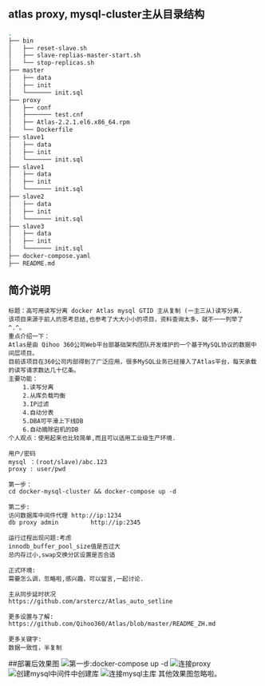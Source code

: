 ## atlas proxy, mysql-cluster主从目录结构

```bash
.
├── bin
│   ├── reset-slave.sh
│   ├── slave-replias-master-start.sh
│   └── stop-replicas.sh
├── master
│   ├── data
│   ├── init
│   └─────── init.sql
├── proxy
│   ├── conf
│   ├─────── test.cnf
│   ├── Atlas-2.2.1.el6.x86_64.rpm
│   └── Dockerfile
├── slave1
│   ├── data
│   ├── init
│   └─────── init.sql
├── slave1
│   ├── data
│   ├── init
│   └─────── init.sql
├── slave2
│   ├── data
│   ├── init
│   └─────── init.sql
├── slave3
│   ├── data
│   ├── init
│   └─────── init.sql
├── docker-compose.yaml
├── README.md
```
## 简介说明

```
标题：高可用读写分离 docker Atlas mysql GTID 主从复制 (一主三从)读写分离.
该项目来源于前人的思考总结,也参考了大大小小的项目，资料查询太多，就不一一列举了 ^.^。
重点介绍一下：
Atlas是由 Qihoo 360公司Web平台部基础架构团队开发维护的一个基于MySQL协议的数据中间层项目。
目前该项目在360公司内部得到了广泛应用，很多MySQL业务已经接入了Atlas平台，每天承载的读写请求数达几十亿条。
主要功能：
	1.读写分离
	2.从库负载均衡
	3.IP过滤
	4.自动分表
	5.DBA可平滑上下线DB
	6.自动摘除宕机的DB
个人观点：使用起来也比较简单,而且可以适用工业级生产环境.

用户/密码
mysql ：(root/slave)/abc.123
proxy : user/pwd

第一步：
cd docker-mysql-cluster && docker-compose up -d

第二步:
访问数据库中间件代理 http://ip:1234
db proxy admin         http://ip:2345

运行过程出现问题:考虑
innodb_buffer_pool_size值是否过大
总内存过小,swap交换分区设置是否合适

正式环境:
需要怎么调，忽略啦,感兴趣，可以留言,一起讨论.

主从同步延时状况
https://github.com/arstercz/Atlas_auto_setline

更多设置与了解:
https://github.com/Qihoo360/Atlas/blob/master/README_ZH.md

更多关键字:
数据一致性，半复制
```
##部署后效果图
![第一步:docker-compose up -d](https://3jxq.com/public/upload/b00cd02d3da7849dfac74bb4a0dbc04a.png)
![连接proxy](https://3jxq.com/public/upload/813f859fe9c8ff006094265091eab668.png)
![创建mysql中间件中创建库](https://3jxq.com/public/upload/e0607a4f86cf2364219390d79a25d765.png)
![连接mysql主库](https://3jxq.com/public/upload/4ba6ce00ea8a0078be8da9a376b4ac60.png)
其他效果图忽略啦。
